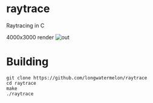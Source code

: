 # raytrace
Raytracing in C

4000x3000 render
![out](https://user-images.githubusercontent.com/73869536/157995681-6a8a9aef-d73d-4526-a379-a673fb800538.png)

# Building
```
git clone https://github.com/longwatermelon/raytrace
cd raytrace
make
./raytrace
```
